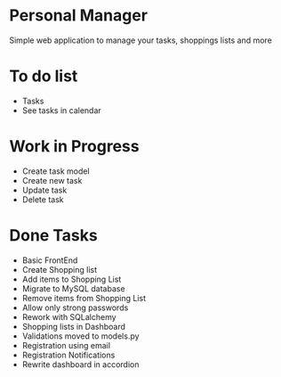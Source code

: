 # Personal Manager
Simple web application to manage your tasks, shoppings lists and more

# To do list
 - Tasks
 - See tasks in calendar

# Work in Progress
 - Create task model
 - Create new task
 - Update task
 - Delete task

# Done Tasks
 - Basic FrontEnd
 - Create Shopping list
 - Add items to Shopping List
 - Migrate to MySQL database
 - Remove items from Shopping List
 - Allow only strong passwords
 - Rework with SQLalchemy
 - Shopping lists in Dashboard
 - Validations moved to models.py
 - Registration using email
 - Registration Notifications
 - Rewrite dashboard in accordion
